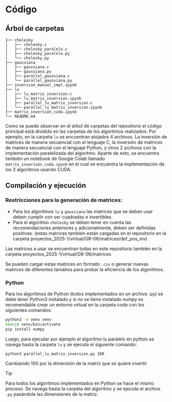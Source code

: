 # Código

## Árbol de carpetas

```text
├── cholesky
│   ├── cholesky.c
│   ├── cholesky_paralelo.c
│   ├── cholesky_paralelo.py
│   └── cholesky.py
├── gaussiana
│   ├── gaussiana.c
│   ├── gaussiana.py
│   ├── parallel_gaussiana.c
│   └── parallel_gaussiana.py
├── inversion_manual_impl.ipynb
├── lu
│   ├── lu_matrix_inversion.c
│   ├── lu_matrix_inversion.ipynb
│   ├── parallel_lu_matrix_inversion.c
│   └── parallel_lu_matrix_inversion.ipynb
├── matrix_inversión_cuda.ipynb
└── README.md
```


Como se puede observar en el árbol de carpetas del repositorio el código principal está dividido en las carpetas de los algoritmos realizados. Por ejemplo, en la carpeta `lu` se encuentran alojados 4 archivos. La inversión de matrices de manera secuencial con el lenguaje C, la inversión de matrices de manera secuencial con el lenguaje Python, y otros 2 archivos con la implementación paralelizada del algoritmo. 
Aparte de esto, se encuentra también un notebook de Google Colab llamado `matrix_inversión_cuda.ipynb` en el cual se encuentra la implementación de los 3 algoritmos usando CUDA. 

## Compilación y ejecución

### Restricciones para la generación de matrices:
- Para los algoritmos `lu` y `gaussiana` las matrices que se deben usar deben cumplir con ser cuadradas e invertibles.
- Para el algoritmo `cholesky` se deben tener en cuenta las recomendaciones anteriores y adicionalmente, deben ser definidas positivas. (estas matrices también están cargadas en el repositorio en la carpeta proyectos_2025-1/virtual/GR-06/matrices/def_pos_inv)

Las matrices a usar se encuentran todas en este repositorio también en la carpeta proyectos_2025-1/virtual/GR-06/matrices

Se pueden cargar estas matrices en formato `.csv` o generar nuevas matrices de diferentes tamaños para probar la eficiencia de los algoritmos. 

### Python
Para los algoritmos de Python (todos implementados en un archivo .py) se debe tener Python3 instalado y si no se tiene instalado numpy es recomendable crear un entorno virtual en la carpeta code con los siguientes comandos:

```bash
python3 -m venv venv
source venv/bin/activate
pip install numpy
```

Luego, para ejecutar por ejemplo el algoritmo lu paralelo en python se navega hasta la carpeta `lu` y se ejecuta el siguiente comando:
```bash
python3 parallel_lu_matrix_inversion.py 100
```

Cambiando 100 por la dimensión de la matriz que se quiere invertir

> [!TIP]
> Para todos los algoritmos implementados en Python se hace el mismo proceso. Se navega hasta la carpeta del algoritmo y se ejecuta el archivo `.py` pasándole las dimensiones de la matriz. 
